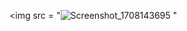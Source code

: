 <img src = "![Screenshot_1708143695](https://github.com/4072-jenish/flutter_designer/assets/150036720/42ebe63e-bc5c-4a56-beab-7cbe632de233)
"
